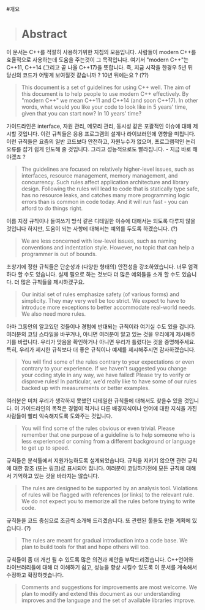 #개요

># Abstract

이 문서는 C++를 적절히 사용하기위한 지침의 모음입니다.
사람들이 modern C++를 효율적으로 사용하는데 도움을 주는것이 그 목적입니다.
여기서 "modern C++"는 C++11, C++14 (그리고 곧 나올 C++17)을 뜻합니다.
즉, 지금 시작을 한경우 5년 뒤 당신의 코드가 어떻게 보여질것 같습니까 ?  10년 뒤에는요 ? (??)

> This document is a set of guidelines for using C++ well.
The aim of this document is to help people to use modern C++ effectively.
By "modern C++" we mean C++11 and C++14 (and soon C++17).
In other words, what would you like your code to look like in 5 years' time, given that you can start now? In 10 years' time?

가이드라인은 interface, 자원 관리, 메모리 관리, 동시성 같은 포괄적인 이슈에 대해 제시할 것입니다.
이런 규칙들은 응용 프로그램의 설계나 라이브러인에 영향을 미칩니다.
이런 규칙들은 요즘의 일반 코드보다 안전하고, 자원누수가 없으며, 프로그램적인 논리 오류를 잡기 쉽게 인도해 줄 것입니다.
그리고 성능적으로도 빨라집니다. - 지금 바로 해야겠죠 ?

> The guidelines are focused on relatively higher-level issues, such as interfaces, resource management, memory management, and concurrency.
Such rules affect application architecture and library design.
Following the rules will lead to code that is statically type safe,
has no resource leaks, and catches many more programming logic errors than is common in code today.
And it will run fast - you can afford to do things right.

이름 지정 규칙이나 들여쓰기 방식 같은 디테일한 이슈에 대해서는 되도록 다루지 않을 것입니다
하지만, 도움이 되는 사항에 대해서는 예외를 두도록 하겠습니다. (?)

> We are less concerned with low-level issues, such as naming conventions and indentation style.
However, no topic that can help a programmer is out of bounds.

초창기에 정한 규칙들은 단순성과 (다양한 형태의) 안전성을 강조하였습니다.
너무 엄격하다 할 수도 있습니다.
실제 필요로 하는 것보다 더 많은 예외들을 소개 할 수도 있습니다.
더 많은 규칙들을 제시하겠구요.

> Our initial set of rules emphasize safety (of various forms) and simplicity.
They may very well be too strict.
We expect to have to introduce more exceptions to better accommodate real-world needs.
We also need more rules.

아마 그동안의 알고있던 것들이나 경험에 반대되는 규칙이라 여기실 수도 있을 겁니다.
여러분의 코딩 스타일을 바꾸거나, 아니면 여러분이 알고 있는 것을 우리에게 제시해주기를 바랍니다.
우리가 맞음을 확인하거나 아니면 우리가 틀렸다는 것을 증명해주세요.
특히, 우리가 제시한 규칙보다 더 좋은 규칙이나 예제를 제시해주시면 감사하겠습니다.

> You will find some of the rules contrary to your expectations or even contrary to your experience.
If we haven't suggested you change your coding style in any way, we have failed!
Please try to verify or disprove rules!
In particular, we'd really like to have some of our rules backed up with measurements or better examples.

여러분은 미처 우리가 생각하지 못했던 디테일한 규칙들에 대해서도 찾을수 있을 것입니다.
이 가이드라인의 목적은 경험이 적거나 다른 배경지식이나 언어에 대한 지식을 가진 사람들이 빨리 익숙해지도록 도와주는 것입니다.

> You will find some of the rules obvious or even trivial.
Please remember that one purpose of a guideline is to help someone who is less experienced or coming from a different background or language to get up to speed.

규칙들은 분석툴에서 지원가능하도록 설계되었습니다.
규칙을 지키기 않으면 관련 규칙에 대한 참조 (또는 링크)로 표시되어 집니다. 
여러분이 코딩하기전에 모든 규칙에 대해서 기억하고 있는 것을 바라지는 않습니다.

> The rules are designed to be supported by an analysis tool.
Violations of rules will be flagged with references (or links) to the relevant rule.
We do not expect you to memorize all the rules before trying to write code.

규칙들을 코드 중심으로 조금씩 소개해 드리겠습니다.
또 관련된 툴들도 만들 계획에 있습니다. (?)

> The rules are meant for gradual introduction into a code base.
We plan to build tools for that and hope others will too.

규칙들이 좀 더 개선 될 수 있도록 많은 의견과 제안을 부탁드리겠습니다.
C++언어와 라이브러리들에 대해 더 이해하기 쉽고, 성능을 향상 시킬수 있도록 이 문서를 계속해서 수정하고 확장하겟습니다.

> Comments and suggestions for improvements are most welcome.
We plan to modify and extend this document as our understanding improves and the language and the set of available libraries improve.
